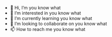 - 👋 Hi, I’m you know what
- 👀 I’m interested in you know what
- 🌱 I’m currently learning you know what
- 💞️ I’m looking to collaborate on you know what
- 📫 How to reach me you know what

<!---
Chacoon3/Chacoon3 is a ✨ special ✨ repository because its `README.md` (this file) appears on your GitHub profile.
You can click the Preview link to take a look at your changes.
--->
